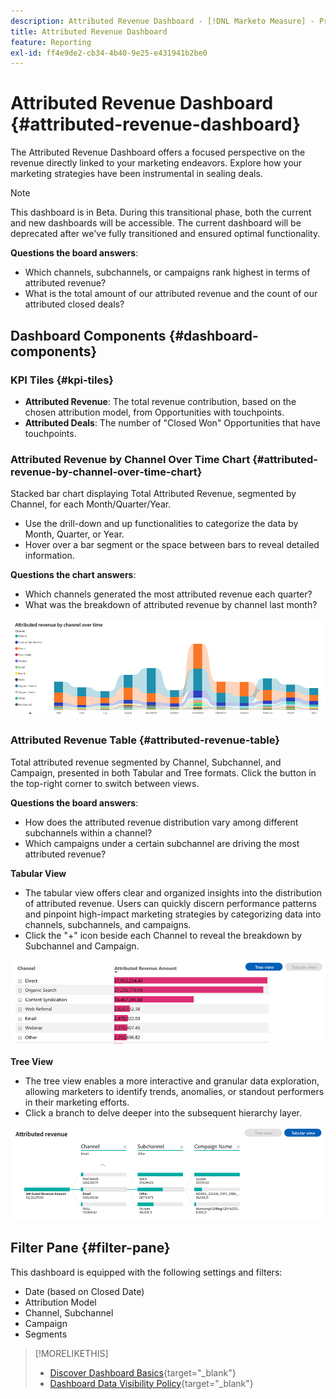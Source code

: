 ```yaml
---
description: Attributed Revenue Dashboard - [!DNL Marketo Measure] - Product
title: Attributed Revenue Dashboard
feature: Reporting
exl-id: ff4e9de2-cb34-4b40-9e25-e431941b2be0
---
```

# Attributed Revenue Dashboard {#attributed-revenue-dashboard}

The Attributed Revenue Dashboard offers a focused perspective on the revenue directly linked to your marketing endeavors. Explore how your marketing strategies have been instrumental in sealing deals.

>[!NOTE]
>
>This dashboard is in Beta. During this transitional phase, both the current and new dashboards will be accessible. The current dashboard will be deprecated after we've fully transitioned and ensured optimal functionality.

**Questions the board answers**:

* Which channels, subchannels, or campaigns rank highest in terms of attributed revenue?
* What is the total amount of our attributed revenue and the count of our attributed closed deals?

## Dashboard Components {#dashboard-components}

### KPI Tiles {#kpi-tiles}

* **Attributed Revenue**: The total revenue contribution, based on the chosen attribution model, from Opportunities with touchpoints.
* **Attributed Deals**: The number of "Closed Won" Opportunities that have touchpoints.

### Attributed Revenue by Channel Over Time Chart {#attributed-revenue-by-channel-over-time-chart}

Stacked bar chart displaying Total Attributed Revenue, segmented by Channel, for each Month/Quarter/Year.

* Use the drill-down and up functionalities to categorize the data by Month, Quarter, or Year.
* Hover over a bar segment or the space between bars to reveal detailed information.

**Questions the chart answers**:

* Which channels generated the most attributed revenue each quarter?
* What was the breakdown of attributed revenue by channel last month?

![](assets/attributed-revenue-dashboard-1.png)

### Attributed Revenue Table {#attributed-revenue-table}

Total attributed revenue segmented by Channel, Subchannel, and Campaign, presented in both Tabular and Tree formats. Click the button in the top-right corner to switch between views. 

**Questions the board answers**:

* How does the attributed revenue distribution vary among different subchannels within a channel?
* Which campaigns under a certain subchannel are driving the most attributed revenue?

**Tabular View**

* The tabular view offers clear and organized insights into the distribution of attributed revenue. Users can quickly discern performance patterns and pinpoint high-impact marketing strategies by categorizing data into channels, subchannels, and campaigns.
* Click the "+" icon beside each Channel to reveal the breakdown by Subchannel and Campaign.

![](assets/attributed-revenue-dashboard-2.png)

**Tree View**

* The tree view enables a more interactive and granular data exploration, allowing marketers to identify trends, anomalies, or standout performers in their marketing efforts.
* Click a branch to delve deeper into the subsequent hierarchy layer.

![](assets/attributed-revenue-dashboard-3.png)

## Filter Pane {#filter-pane}

This dashboard is equipped with the following settings and filters:

* Date (based on Closed Date)
* Attribution Model
* Channel, Subchannel
* Campaign
* Segments

>[!MORELIKETHIS]
>
>* [Discover Dashboard Basics](/help/marketo-measure-discover-ui/dashboards/discover-dashboard-basics.md){target="_blank"}
>* [Dashboard Data Visibility Policy](/help/marketo-measure-discover-ui/dashboards/dashboard-data-visibility-policy.md){target="_blank"}

